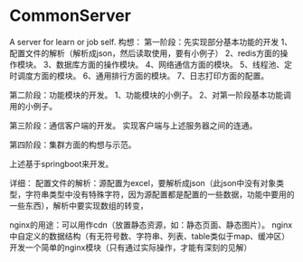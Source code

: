 # CommonServer
A server for learn or job self.
构想：
第一阶段：先实现部分基本功能的开发
1、配置文件的解析（解析成json，然后读取使用，要有小例子）
2、redis方面的操作模块。
3、数据库方面的操作模块。
4、网络通信方面的模块。
5、线程池、定时调度方面的模块。
6、通用排行方面的模块。
7、日志打印方面的配置。

第二阶段：功能模块的开发。
1、功能模块的小例子。
2、对第一阶段基本功能调用的小例子。

第三阶段：通信客户端的开发。
实现客户端与上述服务器之间的连通。

第四阶段：集群方面的构想与示范。

上述基于springboot来开发。

详细：
配置文件的解析：源配置为excel，要解析成json（此json中没有对象类型，字符串类型中没有特殊字符，因为源配置都是配置的一些数据，功能中要用的一些东西），解析中要实现数组的转变，




nginx的用途：可以用作cdn（放置静态资源，如：静态页面、静态图片）。
nginx中自定义的数据结构（有无符号数、字符串、列表、table类似于map、缓冲区）
开发一个简单的nginx模块（只有通过实际操作，才能有深刻的见解）
